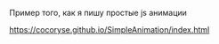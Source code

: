 Пример того, как я пишу простые js анимации 

https://cocoryse.github.io/SimpleAnimation/index.html
